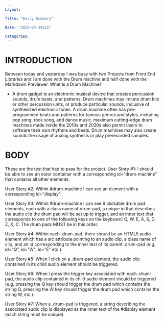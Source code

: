 ```yaml
---
Layout:

Title: "Daily Summary"

Date: "2022-03-14&15"

Categories:
---
```


# INTRODUCTION

Between today and yesterday I was busy with two Projects from Front End Libraries and I am done with the Drum machine and half done with the Markdown Previewer.
What Is a Drum Machine?

- A drum gadget is an electronic musical device that creates percussion sounds, drum beats, and patterns. Drum machines may imitate drum kits or other percussion units, or produce particular sounds, inclusive of synthesized electronic tones. A drum machine often has pre-programmed beats and patterns for famous genres and styles, including pop song, rock song, and dance music. maximum cutting-edge drum machines made inside the 2010s and 2020s also permit users to software their own rhythms and beats. Drum machines may also create sounds the usage of analog synthesis or play prerecorded samples.

# BODY

These are the test that had to pass for the project.
User Story #1: I should be able to see an outer container with a corresponding id="drum-machine" that contains all other elements.

User Story #2: Within #drum-machine I can see an element with a corresponding id="display".

User Story #3: Within #drum-machine I can see 9 clickable drum pad elements, each with a class name of drum-pad, a unique id that describes the audio clip the drum pad will be set up to trigger, and an inner text that corresponds to one of the following keys on the keyboard: Q, W, E, A, S, D, Z, X, C. The drum pads MUST be in this order.

User Story #4: Within each .drum-pad, there should be an HTML5 audio element which has a src attribute pointing to an audio clip, a class name of clip, and an id corresponding to the inner text of its parent .drum-pad (e.g. id="Q", id="W", id="E" etc.).

User Story #5: When I click on a .drum-pad element, the audio clip contained in its child audio element should be triggered.

User Story #6: When I press the trigger key associated with each .drum-pad, the audio clip contained in its child audio element should be triggered (e.g. pressing the Q key should trigger the drum pad which contains the string Q, pressing the W key should trigger the drum pad which contains the string W, etc.).

User Story #7: When a .drum-pad is triggered, a string describing the associated audio clip is displayed as the inner text of the #display element (each string must be unique).
